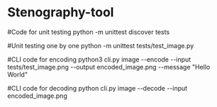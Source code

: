 # Stenography-tool
#Code for unit testing
python -m unittest discover tests

#Unit testing one by one
python -m unittest tests/test_image.py


#CLI code for encoding
python3 cli.py image --encode --input tests/test_image.png --output encoded_image.png --message "Hello World"

#CLI code for decoding
python cli.py image --decode --input encoded_image.png
